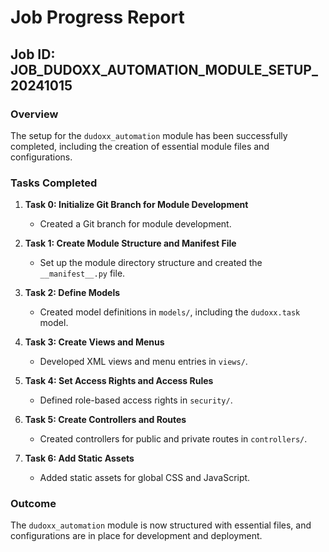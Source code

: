 # Job Progress Report

## Job ID: JOB_DUDOXX_AUTOMATION_MODULE_SETUP_20241015

### Overview
The setup for the `dudoxx_automation` module has been successfully completed, including the creation of essential module files and configurations.

### Tasks Completed
1. **Task 0: Initialize Git Branch for Module Development**
   - Created a Git branch for module development.

2. **Task 1: Create Module Structure and Manifest File**
   - Set up the module directory structure and created the `__manifest__.py` file.

3. **Task 2: Define Models**
   - Created model definitions in `models/`, including the `dudoxx.task` model.

4. **Task 3: Create Views and Menus**
   - Developed XML views and menu entries in `views/`.

5. **Task 4: Set Access Rights and Access Rules**
   - Defined role-based access rights in `security/`.

6. **Task 5: Create Controllers and Routes**
   - Created controllers for public and private routes in `controllers/`.

7. **Task 6: Add Static Assets**
   - Added static assets for global CSS and JavaScript.

### Outcome
The `dudoxx_automation` module is now structured with essential files, and configurations are in place for development and deployment.
